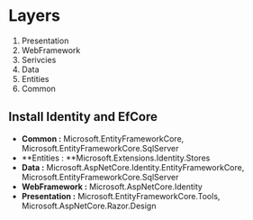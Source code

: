 # Layers 
1. Presentation
2. WebFramework
3. Serivcies
4. Data
5. Entities
6. Common

## Install Identity and EfCore 
- **Common :**  Microsoft.EntityFrameworkCore, Microsoft.EntityFrameworkCore.SqlServer
- **Entities :  **Microsoft.Extensions.Identity.Stores
- **Data :**  Microsoft.AspNetCore.Identity.EntityFrameworkCore, Microsoft.EntityFrameworkCore.SqlServer
- **WebFramework :**  Microsoft.AspNetCore.Identity
- **Presentation :**   Microsoft.EntityFrameworkCore.Tools, Microsoft.AspNetCore.Razor.Design

